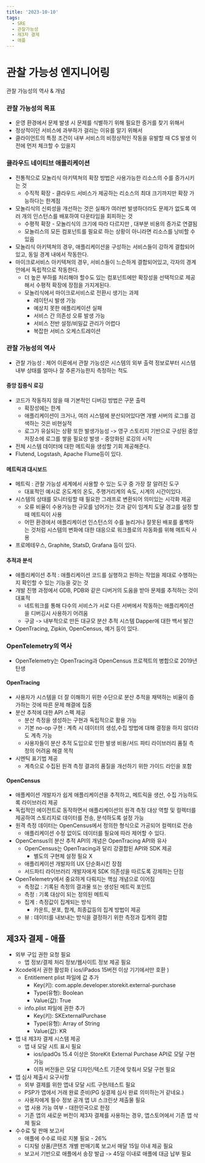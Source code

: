 ```yaml
---
title: '2023-10-10'
tags:
  - SRE
  - 관찰가능성
  - 제3자 결제
  - 애플
---
```

# 관찰 가능성 엔지니어링
관찰 가능성의 역사 & 개념

### 관찰 가능성의 목표
- 운영 환경에서 문제 발생 시 문제를 식별하기 위해 필요한 증거를 찾기 위해서
- 정상적이던 서비스에 과부하가 걸리는 이유를 알기 위해서
- 클라이언트의 특정 조건이 내부 서비스의 비정상적인 작동을 유발할 때 CS 발생 이전에 먼저 체크할 수 있을지

### 클라우드 네이티브 애플리케이션
- 전통적으로 모놀리식 아키텍쳐의 확장 방법은 사용가능한 리소스의 수를 증가시키는 것
	- 수직적 확장 - 클라우드 서비스가 제공하는 리소스의 최대 크기까지만 확장 가능하다는 한계점
- 모놀리식의 신뢰성을 개선하는 것은 실패가 여러번 발생하더라도 문제가 없도록 여러 개의 인스턴스를 배포하여 다운타임을 회피하는 것
	- 수평적 확장 - 모놀리식의 크기에 따라 다르지만 , 대부분 비용의 증가로 연결됨
	- 모놀리스의 모든 컴포넌트를 필요로 하는 상황이 아니라면 리소스를 낭비할 수 있음
- 모놀리식 아키텍쳐의 경우, 애플리케이션을 구성하는 서비스들이 강하게 결합되어있고, 동일 경계 내에서 작동한다.
- 마이크로서비스 아키텍쳐의 경우, 서비스들이 느슨하게 결합되어있고, 각자의 경계안에서 독립적으로 작동한다.
	- 더 높은 부하를 처리해야 할수도 있는 컴포넌트에만 확장성을 선택적으로 제공해서 수평적 확장에 장점을 가지게된다.
	- 모놀리식에서 마이크로서비스로 전환시 생기는 과제
		- 레이턴시 발생 가능
		- 예상치 못한 애플리케이션 실패
		- 서비스 간 의존성 오류 발생 가능
		- 서비스 전반 설정/비밀값 관리가 어렵다
		- 복잡한 서비스 오케스트레이션

### 관찰 가능성의 역사
- 관찰 가능성 : 제어 이론에서 관찰 가능성은 시스템의 외부 출력 정보로부터 시스템 내부 상태를 얼마나 잘 추론가능한지 측정하는 척도
#### 중앙 집중식 로깅
- 코드가 작동하지 않을 때 기본적인 디버깅 방법은 구문 출력
	- 확장성에는 한계
	- 애플리케이션이 크거나, 여러 시스템에 분산되어있다면 개별 서버의 로그를 검색하는 것은 비현실적
	- 로그가 유실되는 상황 또한 발생가능성 -> 영구 스토리지 기반으로 구성된 중앙 저장소에 로그를 쌓을 필요성 발생 - 중앙화된 로깅의 시작
- 전체 시스템 데이터에 대한 메트릭을 생성할 기회 제공해준다.
- Flutend, Logstash, Apache Flume등이 있다.

#### 메트릭과 대시보드
- 메트릭 : 관찰 가능성 세계에서 사용할 수 있는 도구 중 가장 잘 알려진 도구
	- 대표적인 예시로 온도계의 온도, 주행거리계의 속도, 시계의 시간이있다.
- 시스템의 상태를 모니터링할 때 필요한 그래프로 변환되어 의미있는 시각화 제공
	- 오류 비율이 수용가능한 규모를 넘어가는 것과 같이 임계치 도달 경고를 설정 할때 메트릭이 사용
	- 어떤 환경에서 애플리케이션 인스턴스의 수를 늘리거나 잘못된 배포를 롤백하는 것처럼 시스템의 변화에 대한 대응으로 워크플로의 자동화를 위해 메트릭 사용
- 프로메테우스, Graphite, StatsD, Grafana 등이 있다.

#### 추적과 분석
- 애플리케이션 추적 : 애플리케이션 코드를 실행하고 원하는 작업을 제대로 수행하는지 확인할 수 있는 기능을 갖는 것
- 개발 진행 과정에서 GDB, PDB와 같은 디버거의 도움을 받아 문제를 추적하는 것이 대표적
	- 네트워크를 통해 다수의 서비스가 서로 다른 서버에서 작동하는 애플리케이션을 디버깅시 사용하기 어려움
	- 구글 -> 내부적으로 만든 대규모 분산 추적 시스템 Dapper에 대한 백서 발간
- OpenTracing, Zipkin, OpenCensus, 예거 등이 있다.

### OpenTelemetry의 역사
- OpenTelemetry는 OpenTracing과 OpenCensus 프로젝트의 병합으로 2019년 탄생
#### OpenTracing
- 사용자가 시스템을 더 잘 이해하기 위한 수단으로 분산 추적을 채택하는 비율이 증가하는 것에 따른 문제 해결에 집중
- 분산 추적에 대한 API 스펙 제공 
	- 분산 측정을 생성하는 구현과 독립적으로 활용 가능
	- 기본 no-op 구현 : 계측 시 데이터의 생성,수집 방법에 대해 결정을 하지 않더라도 계측 가능
	- 사용자들이 분산 추적 도입으로 인한 발생 비용/서드 파티 라이브러리 품질 측정의 어려움 해결 목적
- 시멘틱 표기법 제공
	- 계측으로 수집된 원격 측정 결과의 품질을 개선하기 위한 가이드 라인을 포함

#### OpenCensus
- 애플케이션 개발자가 쉽게 애플리케이션을 추적하고, 메트릭을 생산, 수집 가능하도록 라이브러리 제공
- 독립적인 에이전트로 동작하면서 애플리케이션의 원격 측정 대상 역할 및 컬렉터를 제공하여 스토리지로 데이터를 전송, 분석하도록 설정 가능
- 원격 측정 데이터는 OpenCensus에서 정의한 형식으로 가공되어 컬렉터로 전송 
	- 애플리케이션 수정 없이도 데이터를 필요에 따라 제어할 수 있다.
- OpenCensus의 분산 추적 API의 개념은 OpenTracing API와 유사
	- OpenCensus는 OpenTracing과 달리 강결합된 API와 SDK 제공
		- 별도의 구현체 설정 필요 X
	- 애플리케이션 개발자의 UX 단순화시킨 장점
	- 서드파티 라이브러리 개발자에게 SDK 의존성을 따르도록 강제하는 단점
- OpenTelemetry에서 중요하게 다뤄지는 핵심 개념으로 이어짐
	- 측정값 : 기록된 측정의 결과물 또는 생성된 메트릭 포인트
	- 측정 : 기록 대상이 되는 정의된 메트릭
	- 집계 : 측정값이 집계되는 방식
		- 카운트, 분포, 합계, 최종값등의 집계 방법이 제공
	- 뷰 : 데이터를 내보내는 방식을 결정하기 위한 측정과 집계의 결합

## 제3자 결제 - 애플
- 외부 구입 권한 요청 필요
	- 앱 정보/결제 처리 정보/웹사이트 정보 제공 필요
- Xcode에서 권한 활성화 ( ios/iPados 15버전 이상 기기에서만 호환 )
	- Entitlement plist 파일에 값 추가
		-  Key(키): com.apple.developer.storekit.external-purchase
		- Type(유형): Boolean
		- Value(값): True
	- info.plist 파일에 권한 추가
		- Key(키): SKExternalPurchase
		- Type(유형): Array of String
		- Value(값): KR
- 앱 내 제3자 결제 시스템 제공
	- 앱 내 모달 시트 표시 필요
		- ios/ipadOs 15.4 이상은 StoreKit External Purchase API로 모달 구현가능
		- 이하 버전들은 모달 디자인/텍스트 기준에 맞춰서 모달 구현 필요
- 앱 심사 제출시 요구사항
	- 외부 결제를 위한 앱내 모달 시트 구현/테스트 필요
	- PSP가 앱에서 거래 완료 준비(PG 실결제 심사 완료 의미하는거 같네요.)
	- 사용자에게 필수 정보 공개 앱 UI 스크린샷 제출물 필요
	- 앱 사용 가능 여부 - 대한민국으로 한정
	- 기존 앱의 새로운 버전이 제3자 결제를 사용하는 경우, 앱스토어에서 기존 앱 삭제 필요
- 수수료 및 판매 보고서
	- 애플에 수수료 따로 지불 필요 - 26%
	- 디지털 상품/콘텐츠 개별 판매기록 보고서 매달 15일 이내 제공 필요
	- 보고서 기반으로 애플에서 송장 발급 -> 45일 이내로 애플에 대금 납부 필요